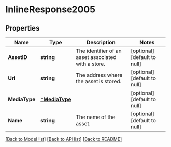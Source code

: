 # InlineResponse2005

## Properties
Name | Type | Description | Notes
------------ | ------------- | ------------- | -------------
**AssetID** | **string** | The identifier of an asset associated with a store. | [optional] [default to null]
**Url** | **string** | The address where the asset is stored. | [optional] [default to null]
**MediaType** | [***MediaType**](MediaType.md) |  | [optional] [default to null]
**Name** | **string** | The name of the asset. | [optional] [default to null]

[[Back to Model list]](../README.md#documentation-for-models) [[Back to API list]](../README.md#documentation-for-api-endpoints) [[Back to README]](../README.md)

